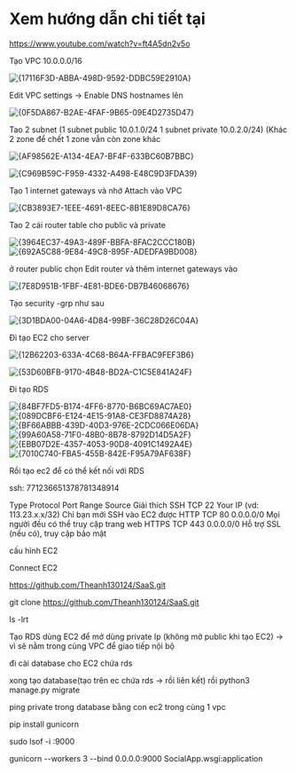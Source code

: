 
<h1>Xem hướng dẫn chi tiết tại</h1>


https://www.youtube.com/watch?v=ft4A5dn2v5o

Tạo VPC  10.0.0.0/16  

![{17116F3D-ABBA-498D-9592-DDBC59E2910A}](https://github.com/user-attachments/assets/7f5b276a-3124-4aa2-9f80-1cddb28ab521)

Edit VPC settings -> Enable DNS hostnames lên


![{0F5DA867-B2AE-4FAF-9B65-09E4D2735D47}](https://github.com/user-attachments/assets/883cd6d6-4709-4c45-abc5-de0e9f29d1d5)

Tao 2 subnet (1 subnet public 10.0.1.0/24   1 subnet private 10.0.2.0/24) (Khác 2 zone để chết 1 zone vẫn còn zone khác



![{AF98562E-A134-4EA7-BF4F-633BC60B7BBC}](https://github.com/user-attachments/assets/413a40c8-e8f2-4b45-9803-8046817b8eb7)

![{C969B59C-F959-4332-A498-E48C9D3FDA39}](https://github.com/user-attachments/assets/17420d27-6334-4d9d-abb3-049fadcc4d18)


Tạo 1  internet gateways và nhớ Attach vào VPC

![{CB3893E7-1EEE-4691-8EEC-8B1E89D8CA76}](https://github.com/user-attachments/assets/4993048c-a15b-4ec7-b04c-85f9c9201ab7)




Tao 2 cái router table cho public và private


![{3964EC37-49A3-489F-BBFA-8FAC2CCC180B}](https://github.com/user-attachments/assets/5b8ca8ea-4f92-4eb5-9da4-5127ec925192)
![{692A5C88-9E84-49C8-895F-ADEDFA9BD008}](https://github.com/user-attachments/assets/9a6eabe8-5b67-4a2a-ac75-de1359579395)
 
ở router public chọn Edit router và thêm internet gateways vào

![{7E8D951B-1FBF-4E81-BDE6-DB7B46068676}](https://github.com/user-attachments/assets/a25af19e-817e-4166-a2e2-04cd36e0efc2)

Tạo security -grp như sau 


![{3D1BDA00-04A6-4D84-99BF-36C28D26C04A}](https://github.com/user-attachments/assets/ae952a54-377e-41a6-996e-2454ca7b99e5)

Đi tạo EC2 cho server 

![{12B62203-633A-4C68-B64A-FFBAC9FEF3B6}](https://github.com/user-attachments/assets/4096936b-230a-4bdc-819c-6387f801cdd8)

![{53D60BFB-9170-4B48-BD2A-C1C5E841A24F}](https://github.com/user-attachments/assets/4bab68dc-9c83-423c-adff-5e7bfa515ae4)



Đi tạo RDS

![{84BF7FD5-B174-4FF6-8770-B6BC69AC7AE0}](https://github.com/user-attachments/assets/0ad0b8d3-8bf6-468a-a24d-d6baf8a8649f)
![{089DCBF6-E124-4E15-91A8-CE3FD8874A28}](https://github.com/user-attachments/assets/81890375-512c-40c1-8344-45c7b84c3bab)
![{BF66ABBB-439D-40D3-976E-2CDC066E06DA}](https://github.com/user-attachments/assets/fe5c7155-4e42-4003-8c76-e4ed7f0078be)
![{99A60A58-71F0-48B0-8B78-8792D14D5A2F}](https://github.com/user-attachments/assets/32e860a1-cbb1-4479-8153-ef503fd3f631)
![{EBB07D2E-4357-4053-90D8-4091C1492A4E}](https://github.com/user-attachments/assets/e8e978f9-e303-4783-acfd-bd19b7bfd9f2)
![{7010C740-FBA5-455B-842E-F95A79AF638F}](https://github.com/user-attachments/assets/9d2e49b7-3a80-4daa-884e-4fba66cd0b83)


Rồi tạo ec2 để có thể kết nối với RDS



































ssh: 771236651378781348914







Type
Protocol
Port Range
Source
Giải thích
SSH
TCP
22
Your IP (vd: 113.23.x.x/32)
Chỉ bạn mới SSH vào EC2 được
HTTP
TCP
80
0.0.0.0/0
Mọi người đều có thể truy cập trang web
HTTPS
TCP
443
0.0.0.0/0
Hỗ trợ SSL (nếu có), truy cập bảo mật




cấu hình EC2




Connect EC2 

https://github.com/Theanh130124/SaaS.git


git clone https://github.com/Theanh130124/SaaS.git

ls -lrt


Tạo RDS dùng EC2 để mở dùng private Ip (không mở public khi tạo EC2) -> vì sẽ  nằm trong cùng VPC để giao tiếp nội bộ



đi cài database cho EC2 chứa rds  

xong tạo database(tạo trên ec chứa rds -> rồi liên kết) 
rồi python3 manage.py migrate 




ping private trong database bằng con ec2 trong cùng 1 vpc




pip install gunicorn


sudo lsof -i :9000


gunicorn --workers 3 --bind 0.0.0.0:9000 SocialApp.wsgi:application


